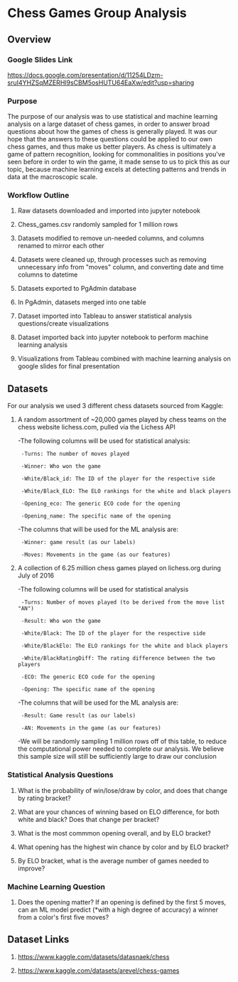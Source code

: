 # Chess Games Group Analysis

## Overview

### Google Slides Link
https://docs.google.com/presentation/d/11254LDzm-sruI4YHZSqMZERHI9sCBM5osHUTU64EaXw/edit?usp=sharing

### Purpose
The purpose of our analysis was to use statistical and machine learning analysis on a large dataset of chess games, in order to answer broad questions about how the games of chess is generally played. It was our hope that the answers to these questions could be applied to our own chess games, and thus make us better players. As chess is ultimately a game of pattern recognition, looking for commonalities in positions you've seen before in order to win the game, it made sense to us to pick this as our topic, because machine learning excels at detecting patterns and trends in data at the macroscopic scale.

### Workflow Outline
1. Raw datasets downloaded and imported into jupyter notebook

2. Chess_games.csv randomly sampled for 1 million rows

3. Datasets modified to remove un-needed columns, and columns renamed to mirror each other

4. Datasets were cleaned up, through processes such as removing unnecessary info from "moves" column, and converting date and time columns to datetime

5. Datasets exported to PgAdmin database

6. In PgAdmin, datasets merged into one table

7. Dataset imported into Tableau to answer statistical analysis questions/create visualizations

8. Dataset imported back into jupyter notebook to perform machine learning analysis

9. Visualizations from Tableau combined with machine learning analysis on google slides for final presentation

## Datasets
For our analysis we used 3 different chess datasets sourced from Kaggle:

1. A random assortment of ~20,000 games played by chess teams on the chess website lichess.com, pulled via the Lichess API

    -The following columns will be used for statistical analysis:
        
        -Turns: The number of moves played
        
        -Winner: Who won the game

        -White/Black_id: The ID of the player for the respective side

        -White/Black_ELO: The ELO rankings for the white and black players

        -Opening_eco: The generic ECO code for the opening

        -Opening_name: The specific name of the opening
    

    -The columns that will be used for the ML analysis are:

        -Winner: game result (as our labels)

        -Moves: Movements in the game (as our features)



2. A collection of 6.25 million chess games played on lichess.org during July of 2016
    
    -The following columns will be used for statistical analysis

        -Turns: Number of moves played (to be derived from the move list "AN")

        -Result: Who won the game

        -White/Black: The ID of the player for the respective side

        -White/BlackElo: The ELO rankings for the white and black players

        -White/BlackRatingDiff: The rating difference between the two players

        -ECO: The generic ECO code for the opening

        -Opening: The specific name of the opening



    -The columns that will be used for the ML analysis are:

        -Result: Game result (as our labels)

        -AN: Movements in the game (as our features)
    

    -We will be randomly sampling 1 million rows off of this table, to reduce the computational power needed to complete our analysis. We believe this sample size will still be sufficiently large to draw our conclusion


### Statistical Analysis Questions
1. What is the probability of win/lose/draw by color, and does that change by rating bracket?
    
2. What are your chances of winning based on ELO difference, for both white and black? Does that change per bracket?
    
3. What is the most commmon opening overall, and by ELO bracket?

4. What opening has the highest win chance by color and by ELO bracket?

5. By ELO bracket, what is the average number of games needed to improve?
    
### Machine Learning Question
1. Does the opening matter? If an opening is defined by the first 5 moves, can an ML model predict (*with a high degree of accuracy) a winner from a color's first five moves?
     
## Dataset Links
1. https://www.kaggle.com/datasets/datasnaek/chess

2. https://www.kaggle.com/datasets/arevel/chess-games
